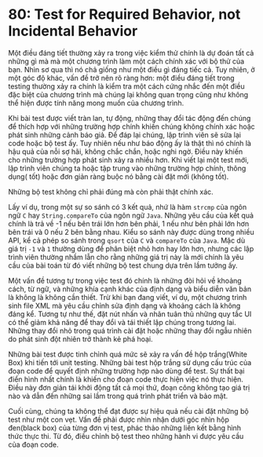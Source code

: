 # 80: Test for Required Behavior, not Incidental Behavior

Một điều đáng tiết thường xảy ra trong việc kiểm thử chính là dự đoán tất cả những gì mà mà một chương trình làm một cách chính xác với bộ thử của bạn. Nhìn sơ qua thì nó chả giống như một điều gì đáng tiếc cả. Tuy nhiên, ở một góc độ khác, vấn đề trở nên rõ ràng hơn: một điều đáng tiết trong testing thường xảy ra chính là kiểm tra một cách cứng nhắc đến một điều đặc biệt của chương trình mà chúng lại không quan trọng cũng như không thể hiện được tính năng mong muốn của chương trình.

Khi bài test được viết tràn lan, tự động, những thay đổi tác động đến chúng để thích hợp với những trường hợp chính khiến chúng không chính xác hoặc phát sinh những cảnh báo giả. Để đáp lại chúng, lập trình viên sẽ sửa lại code hoặc bộ test ấy. Tuy nhiên nếu như báo động ấy là thật thì nó chính là hậu quả của nỗi sợ hãi, không chắc chắn, hoặc nghi ngờ. Điều này khiến cho những trường hợp phát sinh xảy ra nhiều hơn. Khi viết lại một test mới, lập trình viên chúng ta hoặc tập trung vào những trường hợp chính, thông dụng( tốt) hoặc đơn giản ràng buộc nó bằng cài đặt mới (không tốt).

Những bộ test không chỉ phải đúng mà còn phải thật chính xác.

Lấy ví dụ, trong một sự so sánh có 3 kết quả, nhứ là hàm `strcmp` của ngôn ngữ `C` hay `String.compareTo` của ngôn ngữ `Java`. Những yêu cầu của kết quả chính là trả về -1 nếu bên trái lớn hơn bên phải, 1 nếu như bên phải lớn hơn bên trái và 0 nếu 2 bên bằng nhau. Kiểu so sánh này được dùng trong nhiều API, kể cả phép so sánh trong `qsort` của `C` và `compareTo` của `Java`. Mặc dù giá trị `-1` và `1` thường dùng để phân biệt nhỏ hơn hay lớn hơn, nhưng các lập trình viên thường nhầm lẫn cho rằng những giá trị này là mới chính là yêu cầu của bài toán từ đó viết những bộ test chung dựa trên lầm tưởng ấy.

Một vấn đề tương tự trong việc test đó chính là những đòi hỏi về khoảng cách, từ ngữ, và những khía cạnh khác của định dạng và biểu diễn văn bản là không là không cần thiết. Trừ khi bạn đang viết, ví dụ, một chương trình sinh file XML mà yêu cầu chỉnh sửa định dạng và khoảng cách là không đáng kể. Tương tự như thế, đặt nút nhấn và nhãn tuân thủ những quy tắc UI có thể giảm khả năng để thay đổi và tái thiết lập chúng trong tương lai. Những thay đổi nhỏ trong quá trình cài đặt hoặc những thay đổi ngẫu nhiên do phát sinh đột nhiên trở thành kẻ phá hoại.

Những bài test được tinh chỉnh quá mức sẽ xảy ra vấn đề hộp trắng(White Box) khi tiến tới unit testing. Những bài test hộp trắng sử dụng cấu trúc của đoạn code để quyết định những trường hợp nào dùng để test. Sự thất bại điển hình nhất chính là khiến cho đoạn code thực hiện việc nó thực hiện. Điều này đơn giản tái khởi động tất cả mọi thứ, đoạn công không tạo giá trị nào và dẫn đến những sai lầm trong quá trình phát triển và bảo mật.

Cuối cùng, chúng ta không thể đạt được sự hiệu quả nếu cài đặt những bộ test như một con vẹt. Vấn đề phải được nhìn nhận dưới góc nhìn hộp đen(black box) của từng đơn vị test, phác thảo những liên kết bằng hình thức thực thi. Từ đó, điều chỉnh bộ test theo những hành vi được yêu cầu của đoạn code.